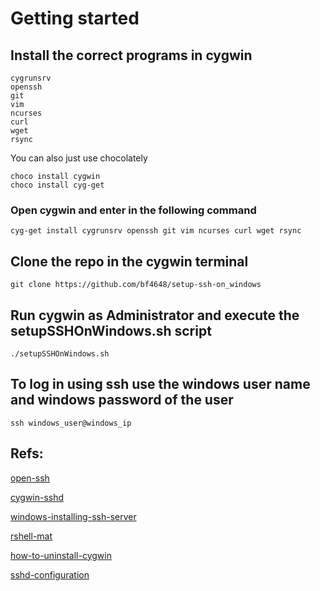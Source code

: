 # Getting started

## Install the correct programs in cygwin

```
cygrunsrv 
openssh
git
vim
ncurses
curl
wget
rsync
```

You can also just use chocolately

```
choco install cygwin
choco install cyg-get
```

### Open cygwin and enter in the following command

```
cyg-get install cygrunsrv openssh git vim ncurses curl wget rsync
```

## Clone the repo in the cygwin terminal

```
git clone https://github.com/bf4648/setup-ssh-on_windows
```

## Run cygwin as Administrator and execute the setupSSHOnWindows.sh script

```
./setupSSHOnWindows.sh
```

## To log in using ssh use the windows user name and windows password of the user

```
ssh windows_user@windows_ip 
```

## Refs:  

[open-ssh](http://www.security-plus.co/OpenSSH.txt)

[cygwin-sshd](http://www.noah.org/ssh/cygwin-sshd.html)

[windows-installing-ssh-server](https://bscb.cornell.edu/about/resources/windows-installing-ssh-server)

[rshell-mat](https://github.com/vicrucann/rshell-mat)

[how-to-uninstall-cygwin](http://superuser.com/questions/110726/how-to-uninstall-reinstall-cygwin-to-use-sshd)

[sshd-configuration](techtorials.me/cygwin/sshd-configuration/)
